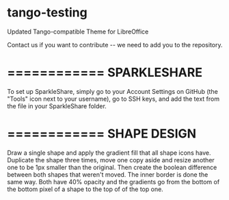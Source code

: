 tango-testing
=============

Updated Tango-compatible Theme for LibreOffice

Contact us if you want to contribute -- we need to add you to the repository.

============
SPARKLESHARE
============
To set up SparkleShare, simply go to your Account Settings on GitHub (the "Tools" icon next to your username), go to SSH keys, and add the text from the file in your SparkleShare folder.

============
SHAPE DESIGN
============
Draw a single shape and apply the gradient fill that all shape icons have.
Duplicate the shape three times, move one copy aside and resize another one to be 1px smaller than the original.
Then create the boolean difference between both shapes that weren't moved.
The inner border is done the same way.
Both have 40% opacity and the gradients go from the bottom of the bottom pixel of a shape to the top of of the top one.
